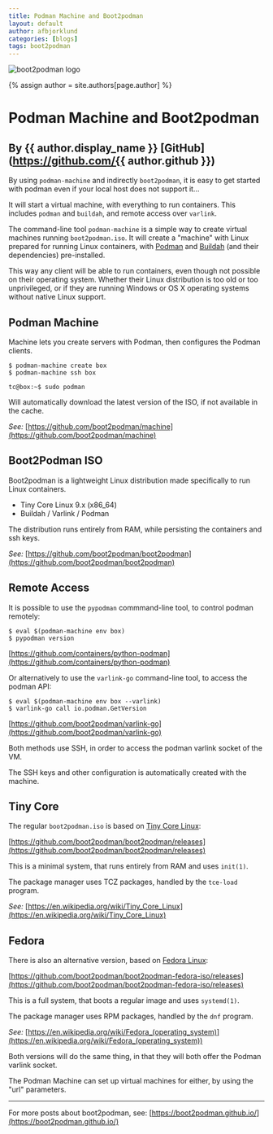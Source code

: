 ```yaml
---
title: Podman Machine and Boot2podman
layout: default
author: afbjorklund
categories: [blogs]
tags: boot2podman
---
```

![boot2podman logo](https://raw.githubusercontent.com/boot2podman/boot2podman/master/logo.png)

{% assign author = site.authors[page.author] %}
#  Podman Machine and Boot2podman
## By {{ author.display_name }} [GitHub](https://github.com/{{ author.github }})

By using `podman-machine` and indirectly `boot2podman`, it is easy to get started with podman even if your local host does not support it...

It will start a virtual machine, with everything to run containers. This includes `podman` and `buildah`, and remote access over `varlink`.

<!--readmore-->

The command-line tool `podman-machine` is a simple way to create virtual machines running `boot2podman.iso`.
It will create a "machine" with Linux prepared for running Linux containers, with [Podman](https://podman.io) and [Buildah](https://buildah.io) (and their dependencies) pre-installed.

This way any client will be able to run containers, even though not possible on their operating system.
Whether their Linux distribution is too old or too unprivileged, or if they are running Windows or OS X operating systems without native Linux support.

## Podman Machine

Machine lets you create servers with Podman, then configures the Podman clients.

``` console
$ podman-machine create box
$ podman-machine ssh box

tc@box:~$ sudo podman
```

Will automatically download the latest version of the ISO, if not available in the cache.

_See:_ [https://github.com/boot2podman/machine](https://github.com/boot2podman/machine)

## Boot2Podman ISO

Boot2podman is a lightweight Linux distribution made specifically to run Linux containers.

* Tiny Core Linux 9.x (x86_64)
* Buildah / Varlink / Podman

The distribution runs entirely from RAM, while persisting the containers and ssh keys.

_See:_ [https://github.com/boot2podman/boot2podman](https://github.com/boot2podman/boot2podman)

## Remote Access

It is possible to use the `pypodman` commmand-line tool, to control podman remotely:

``` console
$ eval $(podman-machine env box)
$ pypodman version
```

[https://github.com/containers/python-podman](https://github.com/containers/python-podman)

Or alternatively to use the `varlink-go` command-line tool, to access the podman API:

``` console
$ eval $(podman-machine env box --varlink)
$ varlink-go call io.podman.GetVersion
```
[https://github.com/boot2podman/varlink-go](https://github.com/boot2podman/varlink-go)


Both methods use SSH, in order to access the podman varlink socket of the VM.

The SSH keys and other configuration is automatically created with the machine.

## Tiny Core

The regular `boot2podman.iso` is based on [Tiny Core Linux](http://tinycorelinux.net/):

[https://github.com/boot2podman/boot2podman/releases](https://github.com/boot2podman/boot2podman/releases)

This is a minimal system, that runs entirely from RAM and uses `init(1)`.

The package manager uses TCZ packages, handled by the `tce-load` program.

_See:_ [https://en.wikipedia.org/wiki/Tiny_Core_Linux](https://en.wikipedia.org/wiki/Tiny_Core_Linux)

## Fedora

There is also an alternative version, based on [Fedora Linux](https://getfedora.org/):

[https://github.com/boot2podman/boot2podman-fedora-iso/releases](https://github.com/boot2podman/boot2podman-fedora-iso/releases)

This is a full system, that boots a regular image and uses `systemd(1)`.

The package manager uses RPM packages, handled by the `dnf` program.

_See:_ [https://en.wikipedia.org/wiki/Fedora_(operating_system)](https://en.wikipedia.org/wiki/Fedora_(operating_system))


Both versions will do the same thing, in that they will both offer the Podman varlink socket.

The Podman Machine can set up virtual machines for either, by using the "url" parameters.


---

For more posts about boot2podman, see: [https://boot2podman.github.io/](https://boot2podman.github.io/)
